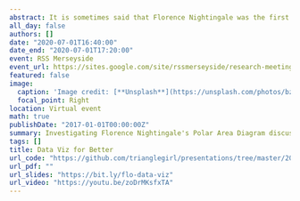 ```yaml
---
abstract: It is sometimes said that Florence Nightingale was the first person to present data in a visual form. This is not true, however, she may have been the first person to use data visualisation to persuade people of the need for change. In this talk, I will show Florence's original diagrams and discuss how she used them to argue a case for better hospital management. I'll also showcase the Florences of the future, highlighting women who are using data visualisation to bring change in today's world.
all_day: false
authors: []
date: "2020-07-01T16:40:00"
date_end: "2020-07-01T17:20:00"
event: RSS Merseyside
event_url: https://sites.google.com/site/rssmerseyside/research-meetings/florence-nightingale
featured: false
image:
  caption: 'Image credit: [**Unsplash**](https://unsplash.com/photos/bzdhc5b3Bxs)'
  focal_point: Right
location: Virtual event
math: true
publishDate: "2017-01-01T00:00:00Z"
summary: Investigating Florence Nightingale's Polar Area Diagram discussing how she used them to argue a case for better hospital management. 
tags: []
title: Data Viz for Better
url_code: "https://github.com/trianglegirl/presentations/tree/master/2020-07-01-data-viz-for-better"
url_pdf: ""
url_slides: "https://bit.ly/flo-data-viz"
url_video: "https://youtu.be/zoDrMKsfxTA"
---
```

